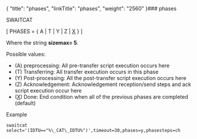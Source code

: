 {
    "title": "phases",
    "linkTitle": "phases",
    "weight": "2560"
}### phases

SWAITCAT

\[ PHASES = { A | T | Y | Z | <u>X</u> } \]

Where the string **sizemax= 5**.

Possible values:

-   \(A\) preprocessing: All pre-transfer script execution occurs here
-   \(T\) Transferring: All transfer execution occurs in this phase
-   (Y) Post-processing: All the post-transfer script execution occurs here
-   (Z) Acknowledgement: Acknowledgement reception/send steps and ack script execution occur here
-   (<u>X</u>) Done: End condition when all of the previous phases are completed (default)

Example

```
swaitcat select='(IDTU=="%\_CAT\_IDTU%")',timeout=30,phases=y,phasesteps=ch
```
